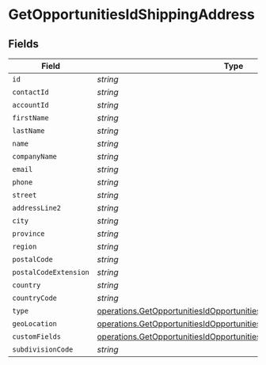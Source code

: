 # GetOpportunitiesIdShippingAddress


## Fields

| Field                                                                                                                                                    | Type                                                                                                                                                     | Required                                                                                                                                                 | Description                                                                                                                                              |
| -------------------------------------------------------------------------------------------------------------------------------------------------------- | -------------------------------------------------------------------------------------------------------------------------------------------------------- | -------------------------------------------------------------------------------------------------------------------------------------------------------- | -------------------------------------------------------------------------------------------------------------------------------------------------------- |
| `id`                                                                                                                                                     | *string*                                                                                                                                                 | :heavy_minus_sign:                                                                                                                                       | N/A                                                                                                                                                      |
| `contactId`                                                                                                                                              | *string*                                                                                                                                                 | :heavy_minus_sign:                                                                                                                                       | N/A                                                                                                                                                      |
| `accountId`                                                                                                                                              | *string*                                                                                                                                                 | :heavy_minus_sign:                                                                                                                                       | N/A                                                                                                                                                      |
| `firstName`                                                                                                                                              | *string*                                                                                                                                                 | :heavy_minus_sign:                                                                                                                                       | N/A                                                                                                                                                      |
| `lastName`                                                                                                                                               | *string*                                                                                                                                                 | :heavy_minus_sign:                                                                                                                                       | N/A                                                                                                                                                      |
| `name`                                                                                                                                                   | *string*                                                                                                                                                 | :heavy_minus_sign:                                                                                                                                       | N/A                                                                                                                                                      |
| `companyName`                                                                                                                                            | *string*                                                                                                                                                 | :heavy_minus_sign:                                                                                                                                       | N/A                                                                                                                                                      |
| `email`                                                                                                                                                  | *string*                                                                                                                                                 | :heavy_minus_sign:                                                                                                                                       | N/A                                                                                                                                                      |
| `phone`                                                                                                                                                  | *string*                                                                                                                                                 | :heavy_minus_sign:                                                                                                                                       | N/A                                                                                                                                                      |
| `street`                                                                                                                                                 | *string*                                                                                                                                                 | :heavy_minus_sign:                                                                                                                                       | N/A                                                                                                                                                      |
| `addressLine2`                                                                                                                                           | *string*                                                                                                                                                 | :heavy_minus_sign:                                                                                                                                       | N/A                                                                                                                                                      |
| `city`                                                                                                                                                   | *string*                                                                                                                                                 | :heavy_minus_sign:                                                                                                                                       | N/A                                                                                                                                                      |
| `province`                                                                                                                                               | *string*                                                                                                                                                 | :heavy_minus_sign:                                                                                                                                       | N/A                                                                                                                                                      |
| `region`                                                                                                                                                 | *string*                                                                                                                                                 | :heavy_minus_sign:                                                                                                                                       | N/A                                                                                                                                                      |
| `postalCode`                                                                                                                                             | *string*                                                                                                                                                 | :heavy_minus_sign:                                                                                                                                       | N/A                                                                                                                                                      |
| `postalCodeExtension`                                                                                                                                    | *string*                                                                                                                                                 | :heavy_minus_sign:                                                                                                                                       | N/A                                                                                                                                                      |
| `country`                                                                                                                                                | *string*                                                                                                                                                 | :heavy_minus_sign:                                                                                                                                       | N/A                                                                                                                                                      |
| `countryCode`                                                                                                                                            | *string*                                                                                                                                                 | :heavy_minus_sign:                                                                                                                                       | N/A                                                                                                                                                      |
| `type`                                                                                                                                                   | [operations.GetOpportunitiesIdOpportunitiesResponseType](../../models/operations/getopportunitiesidopportunitiesresponsetype.md)                         | :heavy_minus_sign:                                                                                                                                       | N/A                                                                                                                                                      |
| `geoLocation`                                                                                                                                            | [operations.GetOpportunitiesIdOpportunitiesGeoLocation](../../models/operations/getopportunitiesidopportunitiesgeolocation.md)                           | :heavy_minus_sign:                                                                                                                                       | N/A                                                                                                                                                      |
| `customFields`                                                                                                                                           | [operations.GetOpportunitiesIdOpportunitiesResponse200CustomFields](../../models/operations/getopportunitiesidopportunitiesresponse200customfields.md)[] | :heavy_minus_sign:                                                                                                                                       | N/A                                                                                                                                                      |
| `subdivisionCode`                                                                                                                                        | *string*                                                                                                                                                 | :heavy_minus_sign:                                                                                                                                       | N/A                                                                                                                                                      |